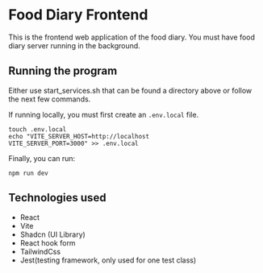 # Food Diary Frontend

This is the frontend web application of the food diary. You must have food diary server running in the background.

## Running the program

Either use start_services.sh that can be found a directory above or follow the next few commands.

If running locally, you must first create an `.env.local` file.

```shell
touch .env.local
echo "VITE_SERVER_HOST=http://localhost
VITE_SERVER_PORT=3000" >> .env.local
```

Finally, you can run:

```shell
npm run dev
```

## Technologies used

- React
- Vite
- Shadcn (UI Library)
- React hook form
- TailwindCss
- Jest(testing framework, only used for one test class)
